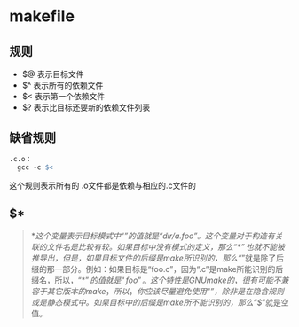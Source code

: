 # makefile

## 规则

* $@  表示目标文件
* $^  表示所有的依赖文件
* $<  表示第一个依赖文件
* $?  表示比目标还要新的依赖文件列表

## 缺省规则

```makefile
.c.o：
  gcc -c $<
```

这个规则表示所有的 .o文件都是依赖与相应的.c文件的

## $*

> $* 这个变量表示目标模式中“%”及其之前的部分。如果目标是“dir/a.foo.b”，并且目标的模式是“a.%.b”，那么，“$*”的值就是“dir/a.foo”。这个变量对于构造有关联的文件名是比较有较。如果目标中没有模式的定义，那么“$*”也就不能被推导出，但是，如果目标文件的后缀是make所识别的，那么“$*”就是除了后缀的那一部分。例如：如果目标是“foo.c”，因为“.c”是make所能识别的后缀名，所以，“$*”的值就是“foo”。这个特性是GNU make的，很有可能不兼容于其它版本的make，所以，你应该尽量避免使用“$*”，除非是在隐含规则或是静态模式中。如果目标中的后缀是make所不能识别的，那么“$*”就是空值。

##
